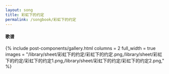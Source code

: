 ```yaml
---
layout: song
title: 彩虹下的约定
permalink: /songbook/彩虹下的约定
---
```


#### 歌谱

{% include post-components/gallery.html
    columns = 2
    full_width = true
    images = "/library/sheet/彩虹下的约定/彩虹下的约定.png,/library/sheet/彩虹下的约定/彩虹下的约定1.png,/library/sheet/彩虹下的约定/彩虹下的约定2.png,"
%}
